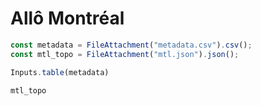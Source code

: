 # Allô Montréal

```js
const metadata = FileAttachment("metadata.csv").csv();
const mtl_topo = FileAttachment("mtl.json").json();
```

```js
Inputs.table(metadata)
```

```js
mtl_topo
```